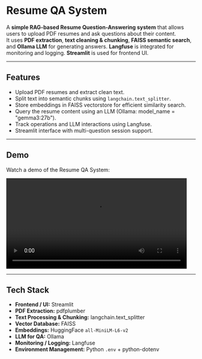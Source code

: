 # Resume QA System

A **simple RAG-based Resume Question-Answering system** that allows users to upload PDF resumes and ask questions about their content.  
It uses **PDF extraction**, **text cleaning & chunking**, **FAISS semantic search**, and **Ollama LLM** for generating answers. **Langfuse** is integrated for monitoring and logging. **Streamlit** is used for frontend UI.

---

## Features

- Upload PDF resumes and extract clean text.
- Split text into semantic chunks using `langchain.text_splitter`.
- Store embeddings in FAISS vectorstore for efficient similarity search.
- Query the resume content using an LLM (Ollama: model_name = "gemma3:27b").
- Track operations and LLM interactions using Langfuse.
- Streamlit interface with multi-question session support.

---

## Demo

Watch a demo of the Resume QA System:

<video width="480" controls>
  <source src="demo_videos/demo_version1.webm" type="video/webm">
  Your browser does not support the video tag.
</video>

---

## Tech Stack

- **Frontend / UI:** Streamlit  
- **PDF Extraction:** pdfplumber  
- **Text Processing & Chunking:** langchain.text_splitter  
- **Vector Database:** FAISS  
- **Embeddings:** HuggingFace `all-MiniLM-L6-v2`  
- **LLM for QA:** Ollama  
- **Monitoring / Logging:** Langfuse  
- **Environment Management:** Python `.env` + python-dotenv  


